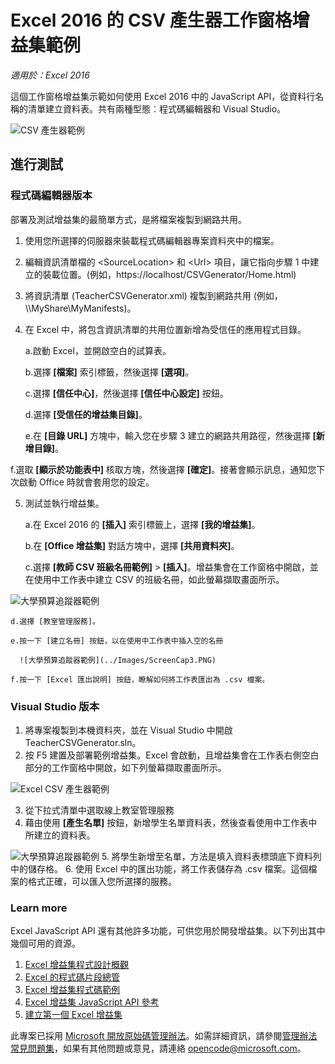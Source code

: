 ﻿# <a name="csv-generator-task-pane-add-in-sample-for-excel-2016"></a>Excel 2016 的 CSV 產生器工作窗格增益集範例

_適用於：Excel 2016_

這個工作窗格增益集示範如何使用 Excel 2016 中的 JavaScript API，從資料行名稱的清單建立資料表。共有兩種型態︰程式碼編輯器和 Visual Studio。

![CSV 產生器範例](../Images/ScreenCap1.PNG)

## <a name="try-it-out"></a>進行測試
### <a name="code-editor-version"></a>程式碼編輯器版本

部署及測試增益集的最簡單方式，是將檔案複製到網路共用。

1.  使用您所選擇的伺服器來裝載程式碼編輯器專案資料夾中的檔案。
2.  編輯資訊清單檔的 \<SourceLocation\> 和 \<Url\> 項目，讓它指向步驟 1 中建立的裝載位置。(例如，https://localhost/CSVGenerator/Home.html)
3.  將資訊清單 (TeacherCSVGenerator.xml) 複製到網路共用 (例如，\\\MyShare\MyManifests)。
4.  在 Excel 中，將包含資訊清單的共用位置新增為受信任的應用程式目錄。

    a.啟動 Excel，並開啟空白的試算表。

    b.選擇 **[檔案]** 索引標籤，然後選擇 **[選項]**。

    c.選擇 **[信任中心]**，然後選擇 **[信任中心設定]** 按鈕。

    d.選擇 **[受信任的增益集目錄]**。

    e.在 **[目錄 URL]** 方塊中，輸入您在步驟 3 建立的網路共用路徑，然後選擇 **[新增目錄]**。

   f.選取 **[顯示於功能表中]** 核取方塊，然後選擇 **[確定]**。接著會顯示訊息，通知您下次啟動 Office 時就會套用您的設定。

5.  測試並執行增益集。

    a.在 Excel 2016 的 **[插入]** 索引標籤上，選擇 **[我的增益集]**。

    b.在 **[Office 增益集]** 對話方塊中，選擇 **[共用資料夾]**。

    c.選擇 **[教師 CSV 班級名冊範例]** > **[插入]**。增益集會在工作窗格中開啟，並在使用中工作表中建立 CSV 的班級名冊，如此螢幕擷取畫面所示。

   ![大學預算追蹤器範例](../Images/ScreenCap2.PNG)

    d.選擇 [教室管理服務]。

    e.按一下 [建立名冊] 按鈕，以在使用中工作表中插入空的名冊

      ![大學預算追蹤器範例](../Images/ScreenCap3.PNG)

    f.按一下 [Excel 匯出說明] 按鈕，瞭解如何將工作表匯出為 .csv 檔案。


### <a name="visual-studio-version"></a>Visual Studio 版本
1.  將專案複製到本機資料夾，並在 Visual Studio 中開啟 TeacherCSVGenerator.sln。
2.  按 F5 建置及部署範例增益集。Excel 會啟動，且增益集會在工作表右側空白部分的工作窗格中開啟，如下列螢幕擷取畫面所示。

  ![Excel CSV 產生器範例](../Images/ScreenCap1.PNG)

3.  從下拉式清單中選取線上教室管理服務
4.  藉由使用 **[產生名單]** 按鈕，新增學生名單資料表，然後查看使用中工作表中所建立的資料表。

  ![大學預算追蹤器範例](../Images/ScreenCap3.PNG)
5.  將學生新增至名單，方法是填入資料表標頭底下資料列中的儲存格。
6.  使用 Excel 中的匯出功能，將工作表儲存為 .csv 檔案。這個檔案的格式正確，可以匯入您所選擇的服務。


### <a name="learn-more"></a>Learn more

Excel JavaScript API 還有其他許多功能，可供您用於開發增益集。以下列出其中幾個可用的資源。

1.  [Excel 增益集程式設計概觀](https://github.com/OfficeDev/office-js-docs/blob/master/excel/excel-add-ins-programming-overview.md)
2.  [Excel 的程式碼片段總管](http://officesnippetexplorer.azurewebsites.net/#/snippets/excel)
3.  [Excel 增益集程式碼範例](https://github.com/OfficeDev/office-js-docs/blob/master/excel/excel-add-ins-code-samples.md)
4.  [Excel 增益集 JavaScript API 參考](https://github.com/OfficeDev/office-js-docs/blob/master/excel/excel-add-ins-javascript-reference.md)
5.  [建立第一個 Excel 增益集](https://github.com/OfficeDev/office-js-docs/blob/master/excel/build-your-first-excel-add-in.md)


此專案已採用 [Microsoft 開放原始碼管理辦法](https://opensource.microsoft.com/codeofconduct/)。如需詳細資訊，請參閱[管理辦法常見問題集](https://opensource.microsoft.com/codeofconduct/faq/)，如果有其他問題或意見，請連絡 [opencode@microsoft.com](mailto:opencode@microsoft.com)。
